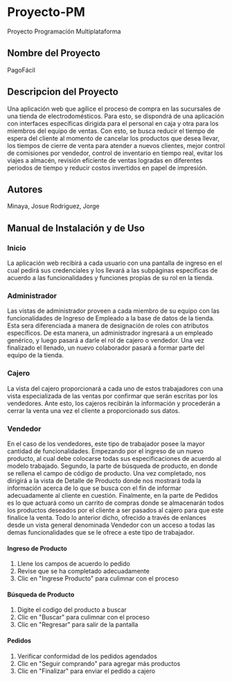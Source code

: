 # Proyecto-PM
Proyecto Programación Multiplataforma

## Nombre del Proyecto
PagoFácil

## Descripcion del Proyecto
Una aplicación web que agilice el proceso de compra en las sucursales de una tienda de electrodomésticos. Para esto, se dispondrá de una aplicación con interfaces específicas dirigida para el personal en caja y otra para los miembros del equipo de ventas. Con esto, se busca reducir el tiempo de espera del cliente al momento de cancelar los productos que desea llevar, los tiempos de cierre de venta para atender a nuevos clientes, mejor control de comisiones por vendedor, control de inventario en tiempo real, evitar los viajes a almacén, revisión eficiente de ventas logradas en diferentes periodos de tiempo y reducir costos invertidos en papel de impresión. 

## Autores
Minaya, Josue
Rodriguez, Jorge

## Manual de Instalación y de Uso

### Inicio
La aplicación web recibirá a cada usuario con una pantalla de ingreso en el cual pedirá sus credenciales y los llevará a las subpáginas específicas de acuerdo a las funcionalidades y funciones propias de su rol en la tienda. 

### Administrador
Las vistas de administrador proveen a cada miembro de su equipo con las funcionalidades de Ingreso de Empleado a la base de datos de la tienda. Esta sera diferenciada a manera de designación de roles con atributos específicos. De esta manera, un administrador ingresará a un empleado genérico, y luego pasará a darle el rol de cajero o vendedor. Una vez finalizado el llenado, un nuevo colaborador pasará a formar parte del equipo de la tienda. 

### Cajero
La vista del cajero proporcionará a cada uno de estos trabajadores con una vista especializada de las ventas por confirmar que serán escritas por los vendedores. Ante esto, los cajeros recibirán la información y procederán a cerrar la venta una vez el cliente a proporcionado sus datos. 

### Vendedor
En el caso de los vendedores, este tipo de trabajador posee la mayor cantidad de funcionalidades. Empezando por el ingreso de un nuevo producto, al cual debe colocarse todas sus especificaciones de acuerdo al modelo trabajado. Segundo, la parte de búsqueda de producto, en donde se rellena el campo de código de producto. Una vez completado, nos dirigirá a la vista de Detalle de Producto donde nos mostrará toda la información acerca de lo que se busca con el fin de informar adecuadamente al cliente en cuestión. Finalmente, en la parte de Pedidos es lo que actuará como un carrito de compras donde se almacenarán todos los productos deseados por el cliente a ser pasados al cajero para que este finalice la venta. Todo lo anterior dicho, ofrecido a través de enlances desde un vista general denominada Vendedor con un acceso a todas las demas funcionalidades que se le ofrece a este tipo de trabajador.

#### Ingreso de Producto
1. Llene los campos de acuerdo lo pedido 
1. Revise que se ha completado adecuadamente
1. Clic en "Ingrese Producto" para culimnar con el proceso

#### Búsqueda de Producto
1. Digite el codigo del producto a buscar
1. Clic en "Buscar" para culimnar con el proceso
1. Clic en "Regresar" para salir de la pantalla

#### Pedidos
1. Verificar conformidad de los pedidos agendados
1. Clic en "Seguir comprando" para agregar más productos
1. Clic en "Finalizar" para enviar el pedido a cajero